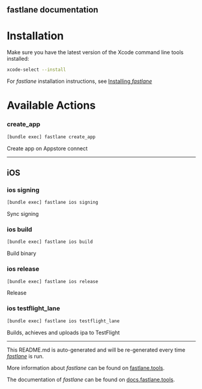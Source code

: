 fastlane documentation
----

# Installation

Make sure you have the latest version of the Xcode command line tools installed:

```sh
xcode-select --install
```

For _fastlane_ installation instructions, see [Installing _fastlane_](https://docs.fastlane.tools/#installing-fastlane)

# Available Actions

### create_app

```sh
[bundle exec] fastlane create_app
```

Create app on Appstore connect

----


## iOS

### ios signing

```sh
[bundle exec] fastlane ios signing
```

Sync signing

### ios build

```sh
[bundle exec] fastlane ios build
```

Build binary

### ios release

```sh
[bundle exec] fastlane ios release
```

Release

### ios testflight_lane

```sh
[bundle exec] fastlane ios testflight_lane
```

Builds, achieves and uploads ipa to TestFlight

----

This README.md is auto-generated and will be re-generated every time [_fastlane_](https://fastlane.tools) is run.

More information about _fastlane_ can be found on [fastlane.tools](https://fastlane.tools).

The documentation of _fastlane_ can be found on [docs.fastlane.tools](https://docs.fastlane.tools).

